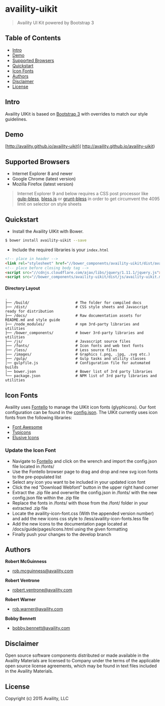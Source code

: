 # availity-uikit

> Availity UI Kit powered by Bootstrap 3

## Table of Contents
* [Intro](#intro)
* [Demo](#demo)
* [Supported Browsers](#supported-browsers)
* [Quickstart](#quickstart)
* [Icon Fonts](#icon-fonts)
* [Authors](#authors)
* [Disclaimer](#disclaimer)
* [License](#license)


## Intro
Availity UIKit is based on [Bootstrap 3](http://getbootstrap.com/) with overrides to match our style guidelines.


## Demo
[http://availity.github.io/availity-uikit]( http://availity.github.io/availity-uikit)


## Supported Browsers
* Internet Explorer 8 and newer
* Google Chrome (latest version)
* Mozilla Firefox (latest version)

> Internet Explorer 9 and below requires a CSS post processor like [gulp-bless](https://github.com/BlessCSS/gulp-bless), [bless.js](https://github.com/BlessCSS/bless) or [grunt-bless](https://github.com/BlessCSS/grunt-bless) in order to get circumvent the 4095 limit on selector on style sheets


## Quickstart
+ Install the Availity UIKit with Bower.

>
```bash
$ bower install availity-uikit --save
```

+ Include the required libraries is your `index.html`

>
```html
<!-- place in header -->
<link rel="stylesheet" href="//bower_components/availity-uikit/dist/availity-uikit.min.css"/>
<!-- place before closing body tag -->
<script src="//cdnjs.cloudflare.com/ajax/libs/jquery/1.11.1/jquery.js"></script>
<script src="//bower_components/availity-uikit/dist/js/availity-uikit.min.js"></script>
```

#### Directory Layout

>
```
.
├── /build/                     # The folder for compiled docs
├── /dist/                      # CSS style sheets and Javascript ready for distribution
├── /docs/                      # Raw documentation assets for README.md and style guide
├── /node_modules/              # npm 3rd-party libraries and utilities
├── /bower_components/          # bower 3rd-party libraries and utilities
├── /js/                        # Javascript source files
├── /fonts/                     # Icon fonts and web text fonts
├── /less/                      # Less source files
├── /images/                    # Graphics (.png, .jpg, .svg etc.)
├── /gulp/                      # Gulp tasks and utility classes
│── gulpfile.js                 # Configuration file for automated builds
│── bower.json                  # Bower list of 3rd party libraries
└── package.json                # NPM list of 3rd party libraries and utilities
```

## Icon Fonts
Availity uses [Fontello](http://fontello.com/) to manage the UIKit icon fonts (glyphicons).  Our font configuration can be found in the [config.json](./fonts/config.json). The UIKit currently uses icon fonts from the following libraries:

+ [Font Awesome](http://fortawesome.github.io/Font-Awesome/)
+ [Typicons](http://typicons.com/)
+ [Elusive Icons](http://elusiveicons.com/)

### Update the Icon Font
+ Navigate to [Fontello](http://fontello.com/) and click on the wrench and import the config.json file located in /fonts/
+ Use the Fontello browser page to drag and drop and new svg icon fonts to the pre-populated list
+ Select any icon you want to be included in your updated icon font
+ Click the red "Download Webfont" button in the upper right hand corner
+ Extract the .zip file and overwrite the config.json in /fonts/ with the new config.json file within the .zip file
+ Replace the fonts in /fonts/ with those from the /font/ folder in your extracted .zip file
+ Locate the availity-icon-font.css (With the appended version number) and add the new icons css style to /less/availity-icon-fonts.less file
+ Add the new icons to the documentation page located at /docs/guide/pages/icons.html using the given formatting
+ Finally push your changes to the develop branch

## Authors

**Robert McGuinness**
+ [rob.mcguinness@availity.com](rob.mcguinness@availity.com)

**Robert Ventrone**
+ [robert.ventrone@availity.com](robert.ventrone@availity.com)

**Robert Warner**
+ [rob.warner@availity.com](rob.warner@availity.com)

**Bobby Bennett**
+ [bobby.bennett@availity.com](bobby.bennett@availity.com)

## Disclaimer
Open source software components distributed or made available in the Availity Materials are licensed to Company under the terms of the applicable open source license agreements, which may be found in text files included in the Availity Materials.

## License
Copyright (c) 2015 Availity, LLC
